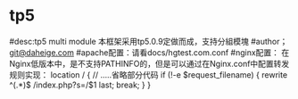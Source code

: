 # tp5
#desc:tp5 multi module 本框架采用tp5.0.9定做而成，支持分組模塊
#author； git@daheige.com
#apache配置：请看docs/hgtest.com.conf
#nginx配置：
在Nginx低版本中，是不支持PATHINFO的，但是可以通过在Nginx.conf中配置转发规则实现：
location / { // …..省略部分代码
    if (!-e $request_filename) {
    rewrite ^(.*)$ /index.php?s=/$1 last;
    break;
    }
}